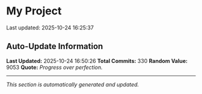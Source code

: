 # My Project


Last updated: 2025-10-24 16:25:37

















































































































































































































































































































































































































































































































































































































































































































































## Auto-Update Information

**Last Updated:** 2025-10-24 16:50:26
**Total Commits:** 330
**Random Value:** 9053
**Quote:** _Progress over perfection._

---
_This section is automatically generated and updated._